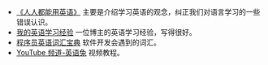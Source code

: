 
- [《人人都能用英语》](https://github.com/xiaolai/everyone-can-use-english) 主要是介绍学习英语的观念，纠正我们对语言学习的一些错误认识。
- [我的英语学习经验](https://liyafu.com/el/2021-05-02-my-english-learning-experiences-full/) 一位博主的英语学习经验，写得很好。
- [程序员英语词汇宝典](https://learn-english.dev/) 软件开发会遇到的词汇。
- [YouTube 频道-英语兔](https://www.youtube.com/c/yingyutu) 视频教程。



